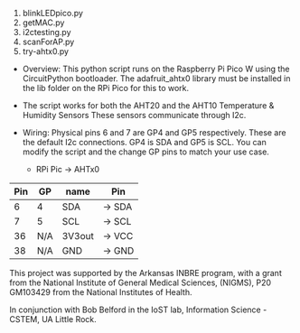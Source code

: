 1. blinkLEDpico.py
2. getMAC.py
3. i2ctesting.py
4. scanForAP.py
5. try-ahtx0.py

* Overview:
This python script runs on the Raspberry Pi Pico W using the CircuitPython bootloader. The adafruit_ahtx0 library must be installed in the lib folder on the RPi Pico for this to work. 

* The script works for both the AHT20 and the AHT10 Temperature & Humidity Sensors
These sensors communicate through I2c.
 
* Wiring:
Physical pins 6 and 7 are GP4 and GP5 respectively. These are the default I2c connections. GP4 is SDA and GP5 is SCL. You can modify the script and the change GP pins to match your use case.



   * RPi Pic    ->    AHTx0          

|Pin |  GP | name  |    Pin   |
|----|-----|-------|----------|
|  6 |  4  | SDA   |  -> SDA  |
|  7 |  5  | SCL   | -> SCL   |
|36  | N/A | 3V3out| -> VCC   |
|38  | N/A | GND   | -> GND   |



This project was supported by the Arkansas INBRE program, with a grant from the National Institute of General Medical Sciences, (NIGMS), P20 GM103429 from the National Institutes of Health.

In conjunction with Bob Belford in the IoST lab, Information Science - CSTEM, UA Little Rock.

